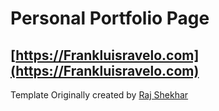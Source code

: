 # Personal Portfolio Page

## [https://Frankluisravelo.com](https://Frankluisravelo.com)

Template Originally created by [Raj Shekhar](https://github.com/rajshekhar26)
